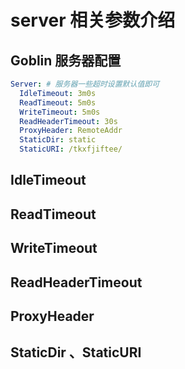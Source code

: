 # server 相关参数介绍


## Goblin 服务器配置

```yaml
Server: # 服务器一些超时设置默认值即可
  IdleTimeout: 3m0s
  ReadTimeout: 5m0s
  WriteTimeout: 5m0s
  ReadHeaderTimeout: 30s
  ProxyHeader: RemoteAddr
  StaticDir: static
  StaticURI: /tkxfjiftee/
```


## IdleTimeout



## ReadTimeout



## WriteTimeout



## ReadHeaderTimeout



## ProxyHeader



## StaticDir 、StaticURI
